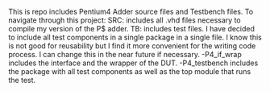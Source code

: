 This is repo includes Pentium4 Adder source files and Testbench files. To navigate through this project: 
SRC: includes all .vhd files necessary to compile my version of the P$ adder. 
TB: includes test files. I have decided to include all test components in a single package in a single file. I know this is not good for reusability but I find it more convenient for the writing code process. I can change this in the near future if necessary. 
    -P4_if_wrap includes the interface and the wrapper of the DUT. 
    -P4_testbench includes the package with all test components as well as the top module that runs the test. 

